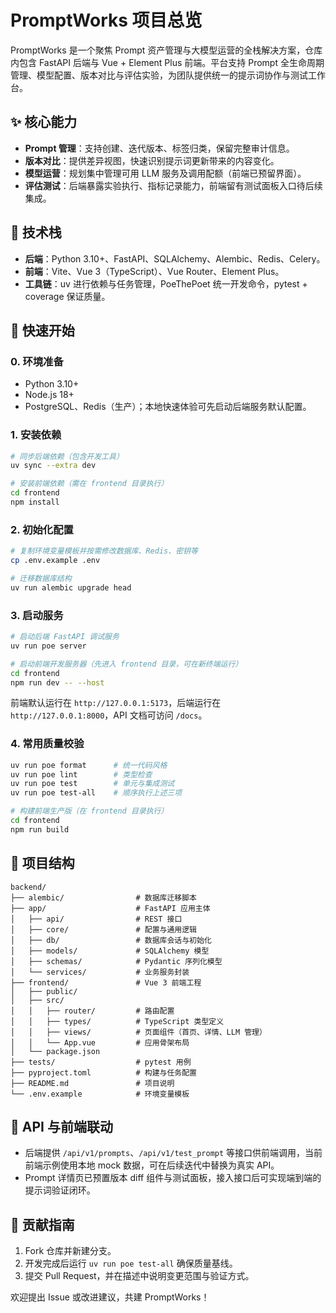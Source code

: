 ﻿# PromptWorks 项目总览

PromptWorks 是一个聚焦 Prompt 资产管理与大模型运营的全栈解决方案，仓库内包含 FastAPI 后端与 Vue + Element Plus 前端。平台支持 Prompt 全生命周期管理、模型配置、版本对比与评估实验，为团队提供统一的提示词协作与测试工作台。

## ✨ 核心能力
- **Prompt 管理**：支持创建、迭代版本、标签归类，保留完整审计信息。
- **版本对比**：提供差异视图，快速识别提示词更新带来的内容变化。
- **模型运营**：规划集中管理可用 LLM 服务及调用配额（前端已预留界面）。
- **评估测试**：后端暴露实验执行、指标记录能力，前端留有测试面板入口待后续集成。

## 🧱 技术栈
- **后端**：Python 3.10+、FastAPI、SQLAlchemy、Alembic、Redis、Celery。
- **前端**：Vite、Vue 3（TypeScript）、Vue Router、Element Plus。
- **工具链**：uv 进行依赖与任务管理，PoeThePoet 统一开发命令，pytest + coverage 保证质量。

## 🚀 快速开始
### 0. 环境准备
- Python 3.10+
- Node.js 18+
- PostgreSQL、Redis（生产）；本地快速体验可先启动后端服务默认配置。

### 1. 安装依赖
```bash
# 同步后端依赖（包含开发工具）
uv sync --extra dev

# 安装前端依赖（需在 frontend 目录执行）
cd frontend
npm install
```

### 2. 初始化配置
```bash
# 复制环境变量模板并按需修改数据库、Redis、密钥等
cp .env.example .env

# 迁移数据库结构
uv run alembic upgrade head
```

### 3. 启动服务
```bash
# 启动后端 FastAPI 调试服务
uv run poe server
```

```bash
# 启动前端开发服务器（先进入 frontend 目录，可在新终端运行）
cd frontend
npm run dev -- --host
```
前端默认运行在 `http://127.0.0.1:5173`，后端运行在 `http://127.0.0.1:8000`，API 文档可访问 `/docs`。

### 4. 常用质量校验
```bash
uv run poe format      # 统一代码风格
uv run poe lint        # 类型检查
uv run poe test        # 单元与集成测试
uv run poe test-all    # 顺序执行上述三项
```

```bash
# 构建前端生产版（在 frontend 目录执行）
cd frontend
npm run build
```

## 📁 项目结构
```
backend/
├── alembic/                # 数据库迁移脚本
├── app/                    # FastAPI 应用主体
│   ├── api/                # REST 接口
│   ├── core/               # 配置与通用逻辑
│   ├── db/                 # 数据库会话与初始化
│   ├── models/             # SQLAlchemy 模型
│   ├── schemas/            # Pydantic 序列化模型
│   └── services/           # 业务服务封装
├── frontend/               # Vue 3 前端工程
│   ├── public/
│   ├── src/
│   │   ├── router/         # 路由配置
│   │   ├── types/          # TypeScript 类型定义
│   │   ├── views/          # 页面组件（首页、详情、LLM 管理）
│   │   └── App.vue         # 应用骨架布局
│   └── package.json
├── tests/                  # pytest 用例
├── pyproject.toml          # 构建与任务配置
├── README.md               # 项目说明
└── .env.example            # 环境变量模板
```

## 📡 API 与前端联动
- 后端提供 `/api/v1/prompts`、`/api/v1/test_prompt` 等接口供前端调用，当前前端示例使用本地 mock 数据，可在后续迭代中替换为真实 API。
- Prompt 详情页已预置版本 diff 组件与测试面板，接入接口后可实现端到端的提示词验证闭环。

## 🤝 贡献指南
1. Fork 仓库并新建分支。
2. 开发完成后运行 `uv run poe test-all` 确保质量基线。
3. 提交 Pull Request，并在描述中说明变更范围与验证方式。

欢迎提出 Issue 或改进建议，共建 PromptWorks！
